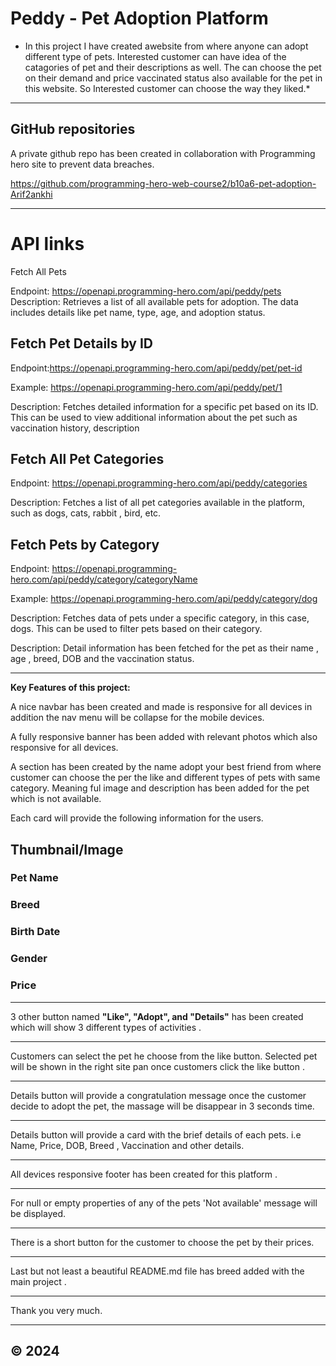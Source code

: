
# Peddy - Pet Adoption Platform

* In this project I have created awebsite from where anyone can adopt different type of pets. Interested customer can have idea of the catagories of pet and their descriptions as well. The can choose the pet on their demand and price vaccinated status also available for the pet in this website. So Interested customer can choose the way they liked.* 
---
## GitHub repositories 

A private github repo has been created in collaboration with Programming hero site to prevent data breaches.

https://github.com/programming-hero-web-course2/b10a6-pet-adoption-Arif2ankhi

---
# API links
Fetch All Pets

Endpoint: https://openapi.programming-hero.com/api/peddy/pets
Description: Retrieves a list of all available pets for adoption. The data includes details like pet name, type, age, and adoption status.

## Fetch Pet Details by ID

Endpoint:https://openapi.programming-hero.com/api/peddy/pet/pet-id

Example: https://openapi.programming-hero.com/api/peddy/pet/1

Description: Fetches detailed information for a specific pet based on its ID. This can be used to view additional information about the pet such as vaccination history, description
## Fetch All Pet Categories

Endpoint: https://openapi.programming-hero.com/api/peddy/categories

Description: Fetches a list of all pet categories available in the platform, such as dogs, cats, rabbit , bird, etc.

## Fetch Pets by Category

Endpoint: https://openapi.programming-hero.com/api/peddy/category/categoryName

Example: https://openapi.programming-hero.com/api/peddy/category/dog

Description: Fetches data of pets under a specific category, in this case, dogs. This can be used to filter pets based on their category.

Description: Detail information has been fetched for the pet as their name , age , breed, DOB and the vaccination status.

---

__Key Features of this project:__

A nice navbar has been created and made is responsive for all devices in addition the nav menu will be collapse for the mobile devices.

A fully responsive banner has been added with relevant photos which also responsive for all devices.

A section has been created by the name adopt your best friend from where customer can choose the per the like and different types of pets with same category. Meaning ful image and description has been added for the pet which is not available.

Each card will provide the following information for the users.

## Thumbnail/Image

### Pet Name

### Breed

### Birth Date

### Gender

 ### Price

 ---

3 other button named **"Like", "Adopt", and "Details"** has been created which will show 3 different types of activities .

---

Customers can select the pet he choose from the like button. Selected pet will be shown in the right site pan once customers click the like button .

---

Details button will provide a congratulation message once the customer decide to adopt the pet, the massage will be disappear in 3 seconds time.

---

Details button will provide a card with the brief details of each pets. i.e Name, Price, DOB, Breed , Vaccination and other details.

---

All devices responsive footer has been created for this platform .

---


For null or empty properties of any of the pets 'Not available' message will be displayed.

---

There is a short button for the customer to choose the pet by their prices.

---

Last but not least a beautiful README.md file has breed added with the main project .

---

Thank you very much. 

---

## © 2024

